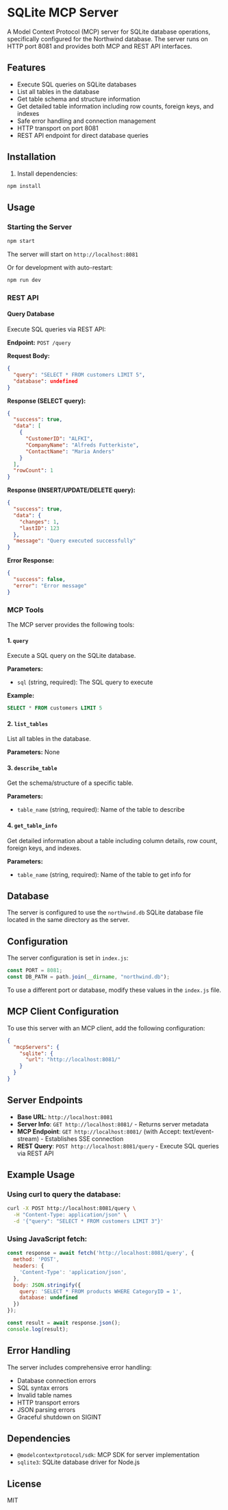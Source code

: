 # SQLite MCP Server

A Model Context Protocol (MCP) server for SQLite database operations, specifically configured for the Northwind database. The server runs on HTTP port 8081 and provides both MCP and REST API interfaces.

## Features

- Execute SQL queries on SQLite databases
- List all tables in the database
- Get table schema and structure information
- Get detailed table information including row counts, foreign keys, and indexes
- Safe error handling and connection management
- HTTP transport on port 8081
- REST API endpoint for direct database queries

## Installation

1. Install dependencies:
```bash
npm install
```

## Usage

### Starting the Server

```bash
npm start
```

The server will start on `http://localhost:8081`

Or for development with auto-restart:
```bash
npm run dev
```

### REST API

#### Query Database
Execute SQL queries via REST API:

**Endpoint:** `POST /query`

**Request Body:**
```json
{
  "query": "SELECT * FROM customers LIMIT 5",
  "database": undefined
}
```

**Response (SELECT query):**
```json
{
  "success": true,
  "data": [
    {
      "CustomerID": "ALFKI",
      "CompanyName": "Alfreds Futterkiste",
      "ContactName": "Maria Anders"
    }
  ],
  "rowCount": 1
}
```

**Response (INSERT/UPDATE/DELETE query):**
```json
{
  "success": true,
  "data": {
    "changes": 1,
    "lastID": 123
  },
  "message": "Query executed successfully"
}
```

**Error Response:**
```json
{
  "success": false,
  "error": "Error message"
}
```

### MCP Tools

The MCP server provides the following tools:

#### 1. `query`
Execute a SQL query on the SQLite database.

**Parameters:**
- `sql` (string, required): The SQL query to execute

**Example:**
```sql
SELECT * FROM customers LIMIT 5
```

#### 2. `list_tables`
List all tables in the database.

**Parameters:** None

#### 3. `describe_table`
Get the schema/structure of a specific table.

**Parameters:**
- `table_name` (string, required): Name of the table to describe

#### 4. `get_table_info`
Get detailed information about a table including column details, row count, foreign keys, and indexes.

**Parameters:**
- `table_name` (string, required): Name of the table to get info for

## Database

The server is configured to use the `northwind.db` SQLite database file located in the same directory as the server.

## Configuration

The server configuration is set in `index.js`:
```javascript
const PORT = 8081;
const DB_PATH = path.join(__dirname, "northwind.db");
```

To use a different port or database, modify these values in the `index.js` file.

## MCP Client Configuration

To use this server with an MCP client, add the following configuration:

```json
{
  "mcpServers": {
    "sqlite": {
      "url": "http://localhost:8081/"
    }
  }
}
```

## Server Endpoints

- **Base URL**: `http://localhost:8081`
- **Server Info**: `GET http://localhost:8081/` - Returns server metadata
- **MCP Endpoint**: `GET http://localhost:8081/` (with Accept: text/event-stream) - Establishes SSE connection
- **REST Query**: `POST http://localhost:8081/query` - Execute SQL queries via REST API

## Example Usage

### Using curl to query the database:

```bash
curl -X POST http://localhost:8081/query \
  -H "Content-Type: application/json" \
  -d '{"query": "SELECT * FROM customers LIMIT 3"}'
```

### Using JavaScript fetch:

```javascript
const response = await fetch('http://localhost:8081/query', {
  method: 'POST',
  headers: {
    'Content-Type': 'application/json',
  },
  body: JSON.stringify({
    query: 'SELECT * FROM products WHERE CategoryID = 1',
    database: undefined
  })
});

const result = await response.json();
console.log(result);
```

## Error Handling

The server includes comprehensive error handling:
- Database connection errors
- SQL syntax errors
- Invalid table names
- HTTP transport errors
- JSON parsing errors
- Graceful shutdown on SIGINT

## Dependencies

- `@modelcontextprotocol/sdk`: MCP SDK for server implementation
- `sqlite3`: SQLite database driver for Node.js

## License

MIT 